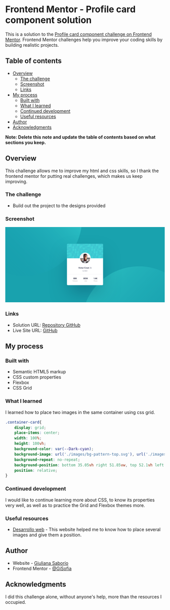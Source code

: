 # Frontend Mentor - Profile card component solution

This is a solution to the [Profile card component challenge on Frontend Mentor](https://www.frontendmentor.io/challenges/profile-card-component-cfArpWshJ). Frontend Mentor challenges help you improve your coding skills by building realistic projects. 

## Table of contents

- [Overview](#overview)
  - [The challenge](#the-challenge)
  - [Screenshot](#screenshot)
  - [Links](#links)
- [My process](#my-process)
  - [Built with](#built-with)
  - [What I learned](#what-i-learned)
  - [Continued development](#continued-development)
  - [Useful resources](#useful-resources)
- [Author](#author)
- [Acknowledgments](#acknowledgments)

**Note: Delete this note and update the table of contents based on what sections you keep.**

## Overview

This challenge allows me to improve my html and css skills, so I thank the frontend mentor for putting real challenges, which makes us keep improving.

### The challenge

- Build out the project to the designs provided

### Screenshot

![](./assets/images/screenshot_solution.png)


### Links

- Solution URL: [Repository GitHub](https://github.com/GiSofia/ProfileCard)
- Live Site URL: [GitHub](https://gisofia.github.io/ProfileCard/)

## My process

### Built with

- Semantic HTML5 markup
- CSS custom properties
- Flexbox
- CSS Grid


### What I learned

I learned how to place two images in the same container using css grid.

```css
.container-card{
    display: grid;
    place-items: center;
    width: 100%;
    height: 100vh;
    background-color: var(--Dark-cyan);
    background-image: url('./images/bg-pattern-top.svg'), url('./images/bg-pattern-bottom.svg');
    background-repeat: no-repeat;
    background-position: bottom 35.05vh right 51.85vw, top 52.1vh left 48.05vw;
    position: relative;
}
```

### Continued development

I would like to continue learning more about CSS, to know its properties very well, as well as to practice the Grid and Flexbox themes more.

### Useful resources

- [Desarrollo web](https://desarrolloweb.com/articulos/multiples-imagenes-de-fondo-con-css.html) - This website helped me to know how to place several images and give them a position.

## Author

- Website - [Giuliana Saborío](https://gisofia.github.io/portfolio/)
- Frontend Mentor - [@GiSofia](https://www.frontendmentor.io/profile/GiSofia)

## Acknowledgments

I did this challenge alone, without anyone's help, more than the resources I occupied.
